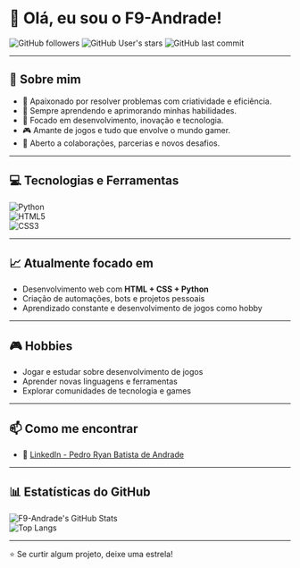 # 👋 Olá, eu sou o F9-Andrade!

![GitHub followers](https://img.shields.io/github/followers/F9-Andrade?label=Followers&style=social) 
![GitHub User's stars](https://img.shields.io/github/stars/F9-Andrade?affiliations=OWNER&label=Stars&style=social) 
![GitHub last commit](https://img.shields.io/github/last-commit/F9-Andrade/F9-Andrade)

---

## 🚀 Sobre mim
- 🔧 Apaixonado por resolver problemas com criatividade e eficiência.  
- 🌱 Sempre aprendendo e aprimorando minhas habilidades.  
- 🎯 Focado em desenvolvimento, inovação e tecnologia.  
- 🎮 Amante de jogos e tudo que envolve o mundo gamer.  
- 🤝 Aberto a colaborações, parcerias e novos desafios.  

---

## 💻 Tecnologias e Ferramentas

![Python](https://img.shields.io/badge/-Python-3776AB?style=for-the-badge&logo=python&logoColor=white)  
![HTML5](https://img.shields.io/badge/-HTML5-E34F26?style=for-the-badge&logo=html5&logoColor=white)  
![CSS3](https://img.shields.io/badge/-CSS3-1572B6?style=for-the-badge&logo=css3&logoColor=white)  

---

## 📈 Atualmente focado em
- Desenvolvimento web com **HTML + CSS + Python**  
- Criação de automações, bots e projetos pessoais  
- Aprendizado constante e desenvolvimento de jogos como hobby  

---

## 🎮 Hobbies
- Jogar e estudar sobre desenvolvimento de jogos  
- Aprender novas linguagens e ferramentas  
- Explorar comunidades de tecnologia e games  

---

## 📫 Como me encontrar
- 💼 [LinkedIn - Pedro Ryan Batista de Andrade](https://www.linkedin.com/in/pedro-ryan-batista-de-andrade-2a79a8305/)  

---

## 📊 Estatísticas do GitHub

![F9-Andrade's GitHub Stats](https://github-readme-stats.vercel.app/api?username=F9-Andrade&show_icons=true&theme=tokyonight)  
![Top Langs](https://github-readme-stats.vercel.app/api/top-langs/?username=F9-Andrade&layout=compact&theme=tokyonight)  

---

⭐ Se curtir algum projeto, deixe uma estrela!  
